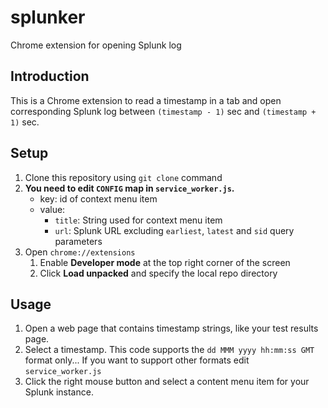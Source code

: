# splunker
Chrome extension for opening Splunk log

## Introduction

This is a Chrome extension to read a timestamp in a tab and open corresponding Splunk log 
between `(timestamp - 1)` sec and `(timestamp + 1)` sec.

## Setup

1. Clone this repository using `git clone` command
2. **You need to edit `CONFIG` map in `service_worker.js`.**
    - key: id of context menu item
    - value:
        - `title`: String used for context menu item
        - `url`: Splunk URL excluding `earliest`, `latest` and `sid` query parameters
3. Open `chrome://extensions`
    1. Enable **Developer mode** at the top right corner of the screen
    2. Click **Load unpacked** and specify the local repo directory

## Usage

1. Open a web page that contains timestamp strings, like your test results page.
2. Select a timestamp. This code supports the `dd MMM yyyy hh:mm:ss GMT` format only... 
If you want to support other formats edit
`service_worker.js`
3. Click the right mouse button and select a content menu item for
your Splunk instance.